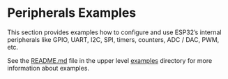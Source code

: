 # Peripherals Examples

This section provides examples how to configure and use ESP32’s internal peripherals like GPIO, UART, I2C, SPI, timers, counters, ADC / DAC, PWM, etc.

See the [README.md](../README.md) file in the upper level [examples](../) directory for more information about examples.

